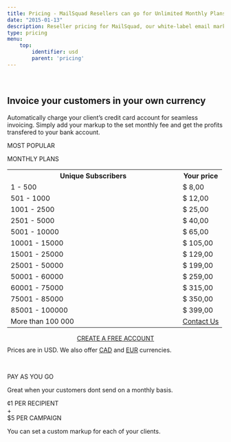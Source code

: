 ```yaml
---
title: Pricing - MailSquad Resellers can go for Unlimited Monthly Plans or Pay as You Go
date: "2015-01-13"
description: Reseller pricing for MailSquad, our white-label email marketing solution.
type: pricing
menu:
    top:
        identifier: usd
        parent: 'pricing'
---
```

<section class="price-2" style="padding-top:20px;">
        <div class="container">
            <div class="row">
                <div class="col-sm-12 ">
                    <h1>Invoice your customers in your own currency</h1>
                    <p class="lead">Automatically charge your client’s credit card account for seamless invoicing. Simply add your markup to the set monthly fee and get the profits transfered to your bank account.</p>
                </div>
            </div>
        </div>
        <div class="container pricing">
            <div class="plans">
                <div class="plan">
                    <div class="top"><p>MOST POPULAR</p></div>
                    <div class="title">
                        MONTHLY PLANS
                        <table class="pricing-table">
                                <col width="80%">
                                <col width="20%">
                                <tr>
                                    <th>Unique Subscribers</th>
                                    <th>Your price</th>
                                </tr>
                                <tr>
                                    <td>1 - 500</td>
                                    <td>$ 8,00</td>
                                </tr>
                                <tr>
                                    <td>501 - 1000</td>
                                    <td>$ 12,00</td>
                                </tr>
                                <tr>
                                    <td>1001 - 2500</td>
                                    <td>$ 25,00</td>
                                </tr>
                                <tr>
                                    <td>2501 - 5000</td>
                                    <td>$ 40,00</td>
                                </tr>
                                <tr>
                                    <td>5001 - 10000</td>
                                    <td>$ 65,00</td>
                                </tr>
                                <tr>
                                    <td>10001 - 15000</td>
                                    <td>$ 105,00</td>
                                </tr>
                                <tr>
                                    <td>15001 - 25000</td>
                                    <td>$ 129,00</td>
                                </tr>
                                <tr>
                                    <td>25001 - 50000</td>
                                    <td>$ 199,00</td>
                                </tr>
                                <tr>
                                    <td>50001 - 60000</td>
                                    <td>$ 259,00</td>
                                </tr>
                                <tr>
                                    <td>60001 - 75000</td>
                                    <td>$ 315,00</td>
                                </tr>
                                <tr>
                                    <td>75001 - 85000</td>
                                    <td>$ 350,00</td>
                                </tr>
                                <tr>
                                    <td>85001 - 100000</td>
                                    <td>$ 399,00</td>
                                </tr>
                                 <tr>
                                    <td>More than 100 000</td>
                                    <td colspan="3"><a href="/en/contact/">Contact Us</a></td>
                                </tr>             
                            </table>
                            <div class="btns" style="margin-top: 15px;text-align:center;">
                                <a class="btn btn-primary" href="https://app.mailsquad.com/login/signup?lang=en">
                                    <span>CREATE A FREE ACCOUNT</span>
                                </a>
                            </div>
                    </div>
                    <div style="margin-top:10px">Prices are in USD. We also offer <a href="/en/pricing/cad/">CAD</a> and <a href="/en/pricing/eur/">EUR</a> currencies.</div>
                </div>
                <div class="plan">
                    <div class="top"><p>&nbsp;</p></div>
                    <div class="title">
                        PAY AS YOU GO
                        <p>Great when your customers dont send on a monthly basis.</p>
                        <div class="price">
                            <div class="persubscriber">
                                <span class="currency">&cent;</span>1
                                <span class="period">PER RECIPIENT</span>
                            </div>
                            <div style="width:10%;">+</div>
                            <div class="percampaign">
                                <span class="currency">$</span>5
                                <span class="period">PER CAMPAIGN</span>
                            </div>
                        </div>
                        <p>You can set a custom markup for each of your clients.</p>
                    </div>
                </div>
            </div>
        </div>
    </section>